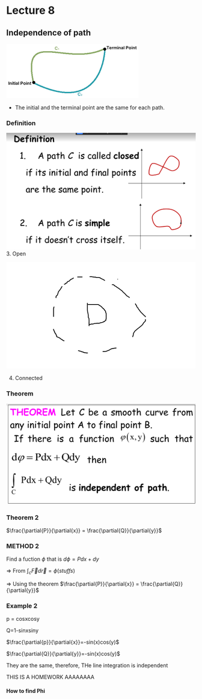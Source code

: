 # Lecture 8 
## Independence of path

![Independent of path](image.png)
- The initial and the terminal point are the same for each path.

### Definition
![alt text](image-2.png)
3. Open

![alt text](image-3.png)

4. Connected


### Theorem
![Theorem 8.1](image-1.png)

### Theorem 2
$\frac{\partial{P}}{\partial{x}} = \frac{\partial{Q}}{\partial{y}}$



### METHOD 2

Find a fuction $\phi$ that is $d\phi=Pdx+dy$

=> From $\int_c\vec{F}d\vec{r}=\phi(stuffs)$

=> Using the theorem $\frac{\partial{P}}{\partial{x}} = \frac{\partial{Q}}{\partial{y}}$

### Example 2

p = cosxcosy

Q=1-sinxsiny

$\frac{\partial{p}}{\partial{x}}=-sin(x)cos(y)$

$\frac{\partial{Q}}{\partial{y}}=-sin(x)cos(y)$

They are the same, therefore, THe line integration is independent

THIS IS A HOMEWORK AAAAAAAA

#### How to find Phi
